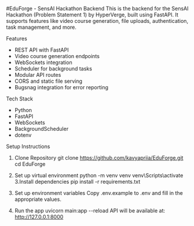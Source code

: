 #EduForge - SensAI Hackathon Backend
This is the backend for the SensAI Hackathon (Problem Statement 1) by HyperVerge, built using FastAPI. It supports features like video course generation, file uploads, authentication, task management, and more.

Features
- REST API with FastAPI
- Video course generation endpoints
- WebSockets integration
- Scheduler for background tasks
- Modular API routes
- CORS and static file serving
- Bugsnag integration for error reporting

Tech Stack
- Python
- FastAPI
- WebSockets
- BackgroundScheduler
- dotenv

Setup Instructions

1. Clone Repository
 git clone https://github.com/kavyapriia/EduForge.git
cd EduForge

2. Set up virtual environment
python -m venv venv
venv\Scripts\activate  
3.Install dependencies
pip install -r requirements.txt

4. Set up environment variables
Copy .env.example to .env and fill in the appropriate values.

5. Run the app
uvicorn main:app --reload
API will be available at: http://127.0.0.1:8000




